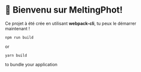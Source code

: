# 🚀 Bienvenu sur MeltingPhot!

Ce projet à été crée en utilisant **webpack-cli**, tu peux le démarrer maintenant !

```
npm run build
```

or

```
yarn build
```

to bundle your application
